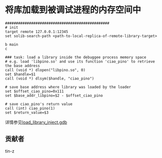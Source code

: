 # 将库加载到被调试进程的内存空间中

```
################################################
# init
target remote 127.0.0.1:12345
set solib-search-path <path-to-local-replica-of-remote-library-target>

b main
c

### task: load a library inside the debuggee process memory space
# e.g. load 'libpino.so' and use its function 'ciao_pino' to retrieve the base address
call (void *) dlopen("libpino.so", 0)
set $handle=$1
call (void *) dlsym($handle, "ciao_pino")

# save base address where library was loaded by the loader
set $offset_ciao_pino=0x111
set $base_addr_libpino=$2 - $offset_ciao_pino

# save ciao_pino's return value
call (int) ciao_pino(1)
set $return_value=$3
```

详情参见[load_library_inject.gdb](https://github.com/tin-z/IoT_toolbox/blob/main/gdb/load_library_inject.gdb)

## 贡献者

tin-z
